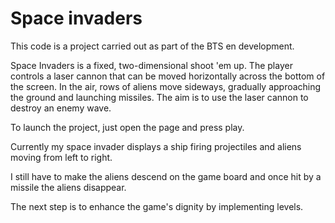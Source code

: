 # Space invaders

This code is a project carried out as part of the BTS en 
development.

Space Invaders is a fixed, two-dimensional shoot 'em up. The player controls a laser cannon that can be moved horizontally across the bottom of the screen. 
In the air, rows of aliens move sideways, gradually approaching the ground and launching missiles. 
The aim is to use the laser cannon to destroy an enemy wave.

To launch the project, just open the page and press play.

Currently my space invader displays a ship firing projectiles and aliens moving from left to right.

I still have to make the aliens descend on the game board and once hit by a missile the aliens disappear.

The next step is to enhance the game's dignity by implementing levels.
